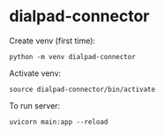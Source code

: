 # dialpad-connector
Create venv (first time):
```
python -m venv dialpad-connector     
```

Activate venv:
```
source dialpad-connector/bin/activate
```

To run server:
```
uvicorn main:app --reload
```